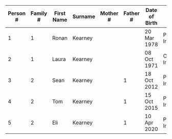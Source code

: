 | Person # | Family # | First Name    | Surname          | Mother # | Father # | Date of Birth | Place                      | 
| -------- | -------- | ------------- | ---------------- | -------- | -------- | ------------- | -------------------------- |
| 1        | 1        | Ronan         | Kearney          |          |          | 20 Mar 1978   | Phibsboro, Ireland         |
| 2        | 1        | Laura         | Kearney          |          |          | 08 Oct 1971   | Cabra, Ireland             |
| 3        | 2        | Sean          | Kearney          |          | 1        | 18 Oct 2012   | Phibsboro, Ireland         |
| 4        | 2        | Tom           | Kearney          |          | 1        | 15 Oct 2015   | Phibsboro, Ireland         |
| 5        | 2        | Eli           | Kearney          |          | 1        | 10 Apr 2020   | Phibsboro, Ireland         |
